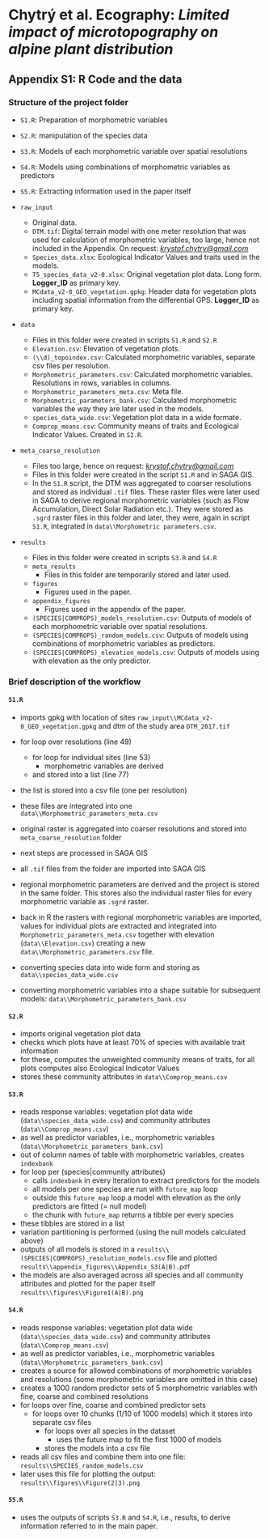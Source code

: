 # Chytrý et al. Ecography: *Limited impact of microtopography on alpine plant distribution*
## Appendix S1: R Code and the data

### Structure of the project folder

* `S1.R`: Preparation of morphometric variables
* `S2.R`: manipulation of the species data
* `S3.R`: Models of each morphometric variable over spatial resolutions
* `S4.R`: Models using combinations of morphometric variables as predictors
* `S5.R`: Extracting information used in the paper itself


* `raw_input`
  * Original data. 
  * `DTM.tif`: Digital terrain model with one meter resolution that was used for calculation of morphometric variables, too large, hence not included in the Appendix. On request: *krystof.chytry@gmail.com*
  * `Species_data.xlsx`: Ecological Indicator Values and traits used in the models.
  * `T5_species_data_v2-0.xlsx`: Original vegetation plot data. Long form. **Logger_ID** as primary key. 
  * `MCdata_v2-0_GEO_vegetation.gpkg`: Header data for vegetation plots including spatial information from the differential GPS. **Logger_ID** as primary key.


* `data`
   * Files in this folder were created in scripts `S1.R` and `S2.R`
   * `Elevation.csv`: Elevation of vegetation plots.
   * `(\\d)_topoindex.csv`: Calculated morphometric variables, separate csv files per resolution.
   * `Morphometric_parameters.csv`: Calculated morphometric variables. Resolutions in rows, variables in columns.
   * `Morphometric_parameters_meta.csv`: Meta file.
   * `Morphometric_parameters_bank.csv`: Calculated morphometric variables the way they are later used in the models.
   * `species_data_wide.csv`: Vegetation plot data in a wide formate.
   * `Comprop_means.csv`: Community means of traits and Ecological Indicator Values. Created in `S2.R`.
* `meta_coarse_resolution`
  * Files too large, hence on request: *krystof.chytry@gmail.com*
  * Files in this folder were created in the script `S1.R` and in SAGA GIS.
  * In the `S1.R` script, the DTM was aggregated to coarser resolutions and stored as individual `.tif` files. These raster files were later used in SAGA to derive regional morphometric variables (such as Flow Accumulation, Direct Solar Radiation etc.). They were stored as `.sgrd` raster files in this folder and later, they were, again in script `S1.R`, integrated in `data\\Morphometric parameters.csv`.


* `results`
  * Files in this folder were created in scripts `S3.R` and `S4.R`
  * `meta_results`
    * Files in this folder are temporarily stored and later used.
  * `figures`
    * Figures used in the paper.
  * `appendix_figures`
    * Figures used in the appendix of the paper.
  * `(SPECIES|COMPROPS)_models_resolution.csv`: Outputs of models of each morphometric variable over spatial resolutions. 
  * `(SPECIES|COMPROPS)_random_models.csv`: Outputs of models using combinations of morphometric variables as predictors.
  * `(SPECIES|COMPROPS)_elevation_models.csv`: Outputs of models using with elevation as the only predictor.

### Brief description of the workflow

#### `S1.R`

* imports gpkg with location of sites `raw_input\\MCdata_v2-0_GEO_vegetation.gpkg` and dtm of the study area `DTM_2017.tif`
* for loop over resolutions (line 49)
  * for loop for individual sites (line 53)
    * morphometric variables are derived
  * and stored into a list (line 77)
* the list is stored into a csv file (one per resolution)
* these files are integrated into one `data\\Morphometric_parameters_meta.csv`


* original raster is aggregated into coarser resolutions and stored into `meta_coarse_resolution` folder
* next steps are processed in SAGA GIS
* all `.tif` files from the folder are imported into SAGA GIS
* regional morphometric parameters are derived and the project is stored in the same folder. This stores also the individual raster files for every morphometric variable as `.sgrd` raster.
* back in R the rasters with regional morphometric variables are imported, values for individual plots are extracted and integrated into `Morphometric_parameters_meta.csv` together with elevation (`data\\Elevation.csv`) creating a new `data\\Morphometric_parameters.csv` file.


* converting species data into wide form and storing as `data\\species_data_wide.csv`

* converting morphometric variables into a shape suitable for subsequent models: `data\\Morphometric_parameters_bank.csv`



#### `S2.R`

* imports original vegetation plot data
* checks which plots have at least 70% of species with available trait information
* for these, computes the unweighted community means of traits, for all plots computes also Ecological Indicator Values
* stores these community attributes in `data\\Comprop_means.csv`



#### `S3.R`

* reads response variables: vegetation plot data wide (`data\\species_data_wide.csv`) and community attributes (`data\\Comprop_means.csv`) 
* as well as predictor variables, i.e., morphometric variables (`data\\Morphometric_parameters_bank.csv`)
* out of column names of table with morphometric variables, creates `indexbank`
* for loop per (species|community attributes)
  * calls `indexbank` in every iteration to extract predictors for the models
  * all models per one species are run with `future_map` loop
  * outside this `future_map` loop a model with elevation as the only predictors are fitted (= null model)
  * the chunk with `future_map` returns a tibble per every species
* these tibbles are stored in a list
* variation partitioning is performed (using the null models calculated above)
* outputs of all models is stored in a `results\\(SPECIES|COMPROPS)_resolution_models.csv` file and plotted `results\\appendix_figures\\Appendix_S3(A|B).pdf`
* the models are also averaged across all species and all community attributes and plotted for the paper itself `results\\figures\\Figure1(A|B).png` 



#### `S4.R`

* reads response variables: vegetation plot data wide (`data\\species_data_wide.csv`) and community attributes (`data\\Comprop_means.csv`) 
* as well as predictor variables, i.e., morphometric variables (`data\\Morphometric_parameters_bank.csv`)
* creates a source for allowed combinations of morphometric variables and resolutions (some morphometric variables are omitted in this case)
* creates a 1000 random predictor sets of 5 morphometric variables with fine, coarse and combined resolutions
* for loops over fine, coarse and combined predictor sets
  * for loops over 10 chunks (1/10 of 1000 models) which it stores into separate csv files
    * for loops over all species in the dataset
      * uses the future map to fit the first 1000 of models
    * stores the models into a csv file
* reads all csv files and combine them into one file: `results\\SPECIES_random_models.csv`
* later uses this file for plotting the output: `results\\figures\\Figure(2|3).png`



#### `S5.R`

* uses the outputs of scripts `S3.R` and `S4.R`, i.e., results, to derive information referred to in the main paper.